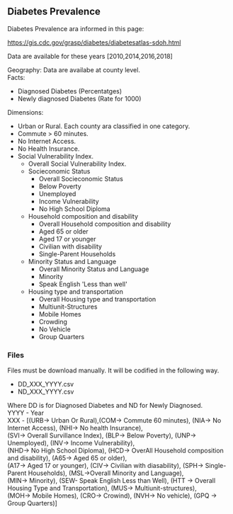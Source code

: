 ## Diabetes Prevalence

Diabetes Prevalence ara informed in this page:

https://gis.cdc.gov/grasp/diabetes/diabetesatlas-sdoh.html

Data are available for these years [2010,2014,2016,2018]

Geography: Data are availabe at county level.<br>
Facts:<br> 
* Diagnosed Diabetes (Percentatges)
* Newly diagnosed Diabetes (Rate for 1000)  

Dimensions:
* Urban or Rural. Each county ara classified in one category.
* Commute > 60 minutes.
* No Internet Access.
* No Health Insurance.
* Social Vulnerability Index.
  * Overall Social Vulnerability Index.
  * Socieconomic Status
    * Overall Socieconomic Status
    * Below Poverty
    * Unemployed
    * Income Vulnerability
    * No High School Diploma
  * Household composition and disability
    * Overall Household composition and disability
    * Aged 65 or older
    * Aged 17 or younger
    * Civilian with disability
    * Single-Parent Households
  * Minority Status and Language
    * Overall Minority Status and Language
    * Minority
    * Speak English 'Less than well'
  * Housing type and transportation
    * Overall Housing type and transportation
    * Multiunit-Structures
    * Mobile Homes
    * Crowding
    * No Vehicle
    * Group Quarters

### Files
Files must be download manually. It will be codified in the following way.

* DD_XXX_YYYY.csv
* ND_XXX_YYYY.csv

Where DD is for Diagnosed Diabetes and ND for Newly Diagnosed.<br>
YYYY - Year<br> 
XXX  - [(URB-> Urban Or Rural),(COM-> Commute 60 minutes), (NIA-> No Internet Access), (NHI-> No health Insurance), <br>
        (SVI-> Overall Survillance Index), (BLP-> Below Poverty), (UNP-> Unemployed), (INV-> Income Vulnerability), <br>
        (NHD-> No High School Diploma), (HCD-> OverAll Household composition and disability), (A65-> Aged 65 or older), <br>
        (A17-> Aged 17 or younger), (CIV-> Civilian with diasability), (SPH-> Single-Parent Households), (MSL->Overall Minority and Language), <br>
        (MIN-> Minority), (SEW- Speak English Less than Well), (HTT -> Overall Housing Type and Transportation), (MUS-> Multiunit-structures), <br>
        (MOH-> Mobile Homes), (CRO-> Crowind), (NVH-> No vehicle), (GPQ -> Group Quarters)]
        
### 








